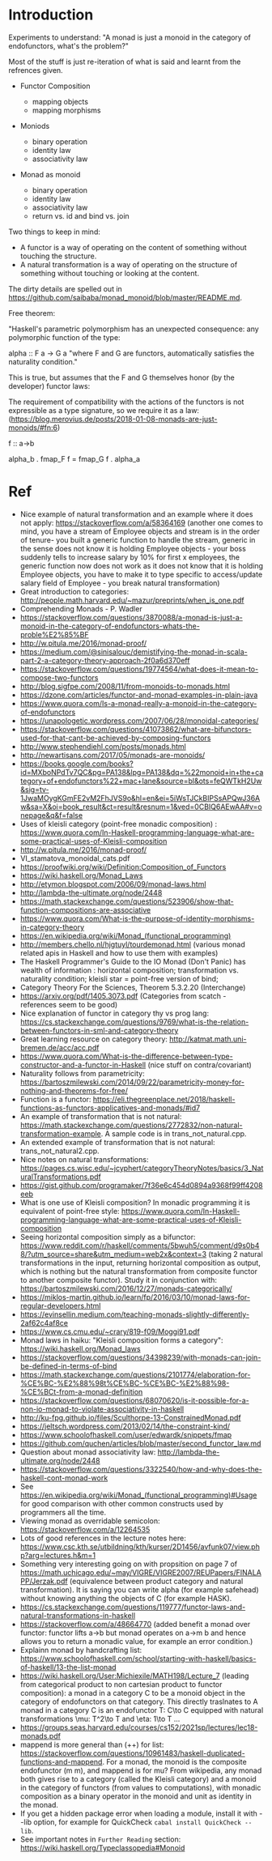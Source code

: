 Introduction
============

Experiments to understand: "A monad is just a monoid in the category of endofunctors, what's the probleⅿ?"

Most of the stuff is just re-iteration of what is said and learnt from the refrences given.

* Functor Composition
  * mapping objects
  * mapping morphisms

* Moniods
  * binary operation
  * identity law
  * associativity law

* Monad as monoid
  * binary operation
  * identity law
  * associativity law
  * return vs. id and bind vs. join

Two things to keep in mind:
  - A functor is a way of operating on the content of something without touching the structure.
  - A natural transformation is a way of operating on the structure of something without touching or looking at the content.

The dirty details are spelled out in https://github.com/saibaba/monad_monoid/blob/master/README.md.

Free theorem:

"Haskell's parametric polymorphism has an unexpected consequence: any polymorphic function of the type:

alpha :: F a -> G a
"where F and G are functors, automatically satisfies the naturality condition."

This is true, but assumes that the F and G themselves honor (by the developer) functor laws:

The requirement of compatibility with the actions of the functors is not expressible as a type signature, so we require it as a law:
(https://blog.merovius.de/posts/2018-01-08-monads-are-just-monoids/#fn:6)

f :: a->b

alpha_b . fmap_F f = fmap_G f . alpha_a

Ref
==

* Nice example of natural transformation and an example where it does not apply: https://stackoverflow.com/a/58364169 (another one comes to mind, you have a stream of Employee objects and stream is in the order of tenure- you built a generic function to handle the stream, generic in the sense does not know it is holding Employee objects - your boss suddenly tells to increase salary by 10% for first x employees, the generic function now does not work as it does not know that it is holding Employee objects, you have to make it to type specific to access/update salary field of Employee - you break natural transformation)
* Great introduction to categories: http://people.math.harvard.edu/~mazur/preprints/when_is_one.pdf
* Comprehending Monads - P. Wadler
* https://stackoverflow.com/questions/3870088/a-monad-is-just-a-monoid-in-the-category-of-endofunctors-whats-the-proble%E2%85%BF
* http://w.pitula.me/2016/monad-proof/
* https://medium.com/@sinisalouc/demistifying-the-monad-in-scala-part-2-a-category-theory-approach-2f0a6d370eff
* https://stackoverflow.com/questions/19774564/what-does-it-mean-to-compose-two-functors
* http://blog.sigfpe.com/2008/11/from-monoids-to-monads.html
* https://dzone.com/articles/functor-and-monad-examples-in-plain-java
* https://www.quora.com/Is-a-monad-really-a-monoid-in-the-category-of-endofunctors
* https://unapologetic.wordpress.com/2007/06/28/monoidal-categories/
* https://stackoverflow.com/questions/41073862/what-are-bifunctors-used-for-that-cant-be-achieved-by-composing-functors
* http://www.stephendiehl.com/posts/monads.html
* http://newartisans.com/2017/05/monads-are-monoids/
* https://books.google.com/books?id=MXboNPdTv7QC&pg=PA138&lpg=PA138&dq=%22monoid+in+the+category+of+endofunctors%22+mac+lane&source=bl&ots=feQWTkH2Uw&sig=tv-1JwaMOygKGmFE2vM2FhJVS9o&hl=en&ei=5iWsTJCkBIPSsAPQwJ36Aw&sa=X&oi=book_result&ct=result&resnum=1&ved=0CBIQ6AEwAA#v=onepage&q&f=false
* Uses of kleisli category (point-free monadic composition) : https://www.quora.com/In-Haskell-programming-language-what-are-some-practical-uses-of-Kleisli-composition
* http://w.pitula.me/2016/monad-proof/
* VI_stamatova_monoidal_cats.pdf
* https://proofwiki.org/wiki/Definition:Composition_of_Functors
* https://wiki.haskell.org/Monad_Laws
* http://etymon.blogspot.com/2006/09/monad-laws.html
* http://lambda-the-ultimate.org/node/2448
* https://math.stackexchange.com/questions/523906/show-that-function-compositions-are-associative
* https://www.quora.com/What-is-the-purpose-of-identity-morphisms-in-category-theory
* https://en.wikipedia.org/wiki/Monad_(functional_programming)
* http://members.chello.nl/hjgtuyl/tourdemonad.html (various monad related apis in Haskell  and how to use them with examples)
* The Haskell Programmer's Guide to the IO Monad (Don't Panic) has wealth of information : horizontal composition; transformation vs. naturality condition; kleisli star = point-free version of bind; 
* Category Theory For the Sciences, Theorem 5.3.2.20 (Interchange)
* https://arxiv.org/pdf/1405.3073.pdf (Categories from scatch - references seem to be good)
* Nice explanation of functor in category thy vs prog lang: https://cs.stackexchange.com/questions/9769/what-is-the-relation-between-functors-in-sml-and-category-theory
* Great learning resource on category theory: http://katmat.math.uni-bremen.de/acc/acc.pdf
* https://www.quora.com/What-is-the-difference-between-type-constructor-and-a-functor-in-Haskell (nice stuff on contra/covariant)
* Naturality follows from parametricity: https://bartoszmilewski.com/2014/09/22/parametricity-money-for-nothing-and-theorems-for-free/
* Function is a functor: https://eli.thegreenplace.net/2018/haskell-functions-as-functors-applicatives-and-monads/#id7
* An example of transformation that is not natural: https://math.stackexchange.com/questions/2772832/non-natural-transformation-example. A sample code is in trans_not_natural.cpp.
* An extended example of transformation that is not natural: trans_not_natural2.cpp.
* Nice notes on natural transformations: https://pages.cs.wisc.edu/~jcyphert/categoryTheoryNotes/basics/3_NaturalTransformations.pdf
* https://gist.github.com/programaker/7f36e6c454d0894a9368f99ff4208eeb
* What is one use of Kleisli composition? In monadic programming it is equivalent of point-free style: https://www.quora.com/In-Haskell-programming-language-what-are-some-practical-uses-of-Kleisli-composition
* Seeing horizontal composition simply as a bifunctor: https://www.reddit.com/r/haskell/comments/5bwuh5/comment/d9s0b48/?utm_source=share&utm_medium=web2x&context=3 (taking 2 natural transformations in the input, returning horizontal composition as output, which is nothing but the natural transformation from composite functor to another composite functor). Study it in conjunction with: https://bartoszmilewski.com/2016/12/27/monads-categorically/
* https://miklos-martin.github.io/learn/fp/2016/03/10/monad-laws-for-regular-developers.html
* https://evinsellin.medium.com/teaching-monads-slightly-differently-2af62c4af8ce
* https://www.cs.cmu.edu/~crary/819-f09/Moggi91.pdf
* Monad laws in haiku: "Kleisli composition forms a category": https://wiki.haskell.org/Monad_laws
* https://stackoverflow.com/questions/34398239/with-monads-can-join-be-defined-in-terms-of-bind
* https://math.stackexchange.com/questions/2101774/elaboration-for-%CE%BC-%E2%88%98t%CE%BC-%CE%BC-%E2%88%98-%CE%BCt-from-a-monad-definition
* https://stackoverflow.com/questions/68070620/is-it-possible-for-a-non-io-monad-to-violate-associativity-in-haskell
* http://ku-fpg.github.io/files/Sculthorpe-13-ConstrainedMonad.pdf
* https://jeltsch.wordpress.com/2013/02/14/the-constraint-kind/
* https://www.schoolofhaskell.com/user/edwardk/snippets/fmap
* https://github.com/quchen/articles/blob/master/second_functor_law.md
* Question about monad associativity law: http://lambda-the-ultimate.org/node/2448
* https://stackoverflow.com/questions/3322540/how-and-why-does-the-haskell-cont-monad-work
* See https://en.wikipedia.org/wiki/Monad_(functional_programming)#Usage for good comparison with other common constructs used by programmers all the time.
* Viewing monad as overridable semicolon: https://stackoverflow.com/a/12264535
* Lots of good references in the lecture notes here: https://www.csc.kth.se/utbildning/kth/kurser/2D1456/avfunk07/view.php?arg=lectures.h&m=1
* Something very interesting going on with propsition on page 7 of https://math.uchicago.edu/~may/VIGRE/VIGRE2007/REUPapers/FINALAPP/Jerzak.pdf (equivalence between product category and natural transformation). It is saying you can write alpha (for example safehead) without knowing anything the objects of C (for example HASK).
* https://cs.stackexchange.com/questions/119777/functor-laws-and-natural-transformations-in-haskell
* https://stackoverflow.com/a/48664770 (added benefit a monad over functor: functor lifts a->b but monad operates on a->m b and hence allows you to return a monadic value, for example an error condition.)
* Explainn monad by handcrafting list: https://www.schoolofhaskell.com/school/starting-with-haskell/basics-of-haskell/13-the-list-monad
* https://wiki.haskell.org/User:Michiexile/MATH198/Lecture_7 (leading from categorical product to non cartesian product to functor composition): a monad in a category C to be a monoid object in the category of endofunctors on that category. This directly traslnates to A monad in a category C is an endofunctor T: C\to C equipped with natural transformations \mu: T^2\to T and \eta: 1\to T ...
* https://groups.seas.harvard.edu/courses/cs152/2021sp/lectures/lec18-monads.pdf
* mappend is more general than (++) for list: https://stackoverflow.com/questions/10961483/haskell-duplicated-functions-and-mappend. For a monad, the monoid is the composite endofunctor (m m), and mappend is for mu? From wikipedia, any monad both gives rise to a category (called the Kleisli category) and a monoid in the category of functors (from values to computations), with monadic composition as a binary operator in the monoid and unit as identity in the monad.
* If you get a hidden package error when loading a module, install it with --lib option, for example for QuickCheck `cabal install QuickCheck --lib`.
* See important notes in `Further Reading` section: https://wiki.haskell.org/Typeclassopedia#Monoid

